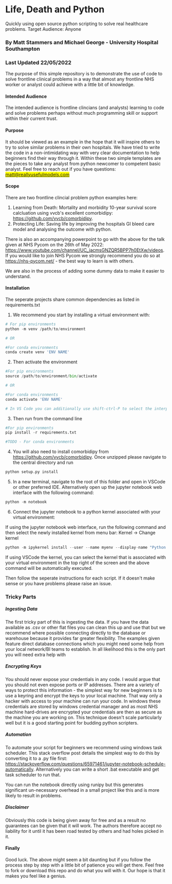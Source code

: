 # Life, Death and Python

Quickly using open source python scripting to solve real healthcare problems. Target Audience: Anyone

### By Matt Stammers and Michael George - University Hospital Southampton
### Last Updated 22/05/2022

The purpose of this simple repository is to demonstrate the use of code to solve frontline clinical problems in a way that almost any frontline NHS worker or analyst could achieve with a little bit of knowledge. 

#### Intended Audience

The intended audience is frontline clincians (and analysts) learning to code and solve problems perhaps without much programming skill or support within their current trust.

#### Purpose

It should be viewed as an example in the hope that it will inspire others to try to solve similar problems in their own hospitals. We have tried to write the code in a non-intimidating way with very clear documentation to help beginners find their way through it. Within these two simple templates are the pieces to take any analyst from python newcomer to competent basic analyst. Feel free to reach out if you have questions: <mark>matt@reallyusefulmodels.com</mark>

#### Scope

There are two frontline clincial problem python examples here:

1) Learning from Death: Mortality and morbidity 10-year survival score calcluation using vvcb's excellent comorbidipy: https://github.com/vvcb/comorbidipy.
2) Protecting Life: Saving life by improving the hospitals GI bleed care model and analysing the outcome with python.

There is also an accompanying powerpoint to go with the above for the talk given at NHS Pycom on the 26th of May 2022: https://www.youtube.com/channel/UC_jacmsGNZQR5BPP7h0EtXw/videos. If you would like to join NHS Pycom we strongly recommend you do so at https://nhs-pycom.net/ - the best way to learn is with others. 

We are also in the process of adding some dummy data to make it easier to understand.

#### Installation

The seperate projects share common dependencies as listed in requirements.txt

1. We recommend you start by installing a virtual environment with: 

```python
# For pip environments
python -m venv /path/to/environment

# OR

#For conda environments
conda create venv 'ENV NAME'
```

2. Then activate the environment
```python
#For pip environments
source /path/to/environment/bin/activate

# OR

#For conda environments
conda activate 'ENV NAME'

# In VS Code you can additionally use shift-ctrl-P to select the interpreter
```

3. Then run from the command line
```python
#For pip environments
pip install -r requirements.txt

#TODO - For conda environments
```

4. You will also need to install comorbidipy from https://github.com/vvcb/comorbidipy. Once unzipped please navigate to the central directory and run
```python
python setup.py install
```

5. In a new terminal, navigate to the root of this folder and open in VSCode or other preferred IDE. Alternatively open up the jupyter notebook web interface with the following command:
```python
python -m notebook
```

6. Connect the jupyter notebook to a python kernel associated with your virtual environment:

If using the jupyter notebook web interface, run the following command and then select the newly installed kernel from menu bar: Kernel -> Change kernel
```python
python -m ipykernel install --user --name myenv --display-name "Python (myenv)"
```

If using VSCode the kernel, you can select the kernel that is associated with your virtual environment in the top right of the screen and the above command will be automatically executed.


Then follow the seperate instructions for each script. If it doesn't make sense or you have problems please raise an issue.

### Tricky Parts

##### Ingesting Data

The first tricky part of this is ingesting the data. If you have the data available as .csv or other flat files you can clean this up and use that but we recommend where possible connecting directly to the database or warehouse because it provides far greater flexibility. The examples given feature direct database connections which you might need some help from your local network/BI teams to establish. In all likelihood this is the only part you will need extra help with

##### Encrypting Keys

You should never expose your credentials in any code. I would argue that you should not even expose ports or IP addresses. There are a variety of ways to protect this information - the simplest way for new beginners is to use a keyring and encrypt the keys to your local machine. That way only a hacker with access to your machine can run your code. In windows these credentials are stored by windows credential manager and as most NHS machine hard-drives are encrypted your credentials are then as secure as the machine you are working on. This technique doesn't scale particularly well but it is a good starting point for budding python scripters.

##### Automation

To automate your script for beginners we recommend using windows task scheduler. This stack overflow post details the simplest way to do this by converting it to a .py file first: https://stackoverflow.com/questions/65971461/jupyter-notebook-schedule-automatically. Alternatively you can write a short .bat executable and get task scheduler to run that. 

You can run the notebook directly using runipy but this generates significant un-necessary overhead in a small project like this and is more likely to result in problems.

##### Disclaimer

Obviously this code is being given away for free and as a result no guarantees can be given that it will work. The authors therefore accept no liability for it until it has been road tested by others and had holes picked in it.

#### Finally

Good luck. The above might seem a bit daunting but if you follow the process step by step with a little bit of patience you will get there. Feel free to fork or download this repo and do what you will with it. Our hope is that it makes you feel like a genius.
